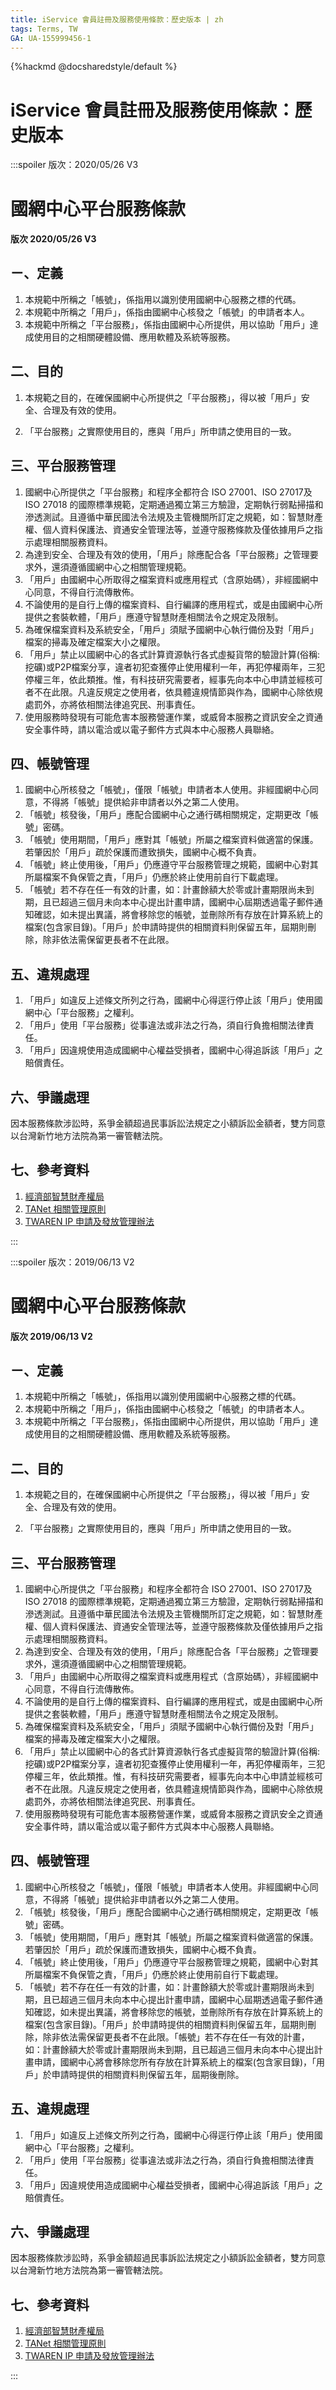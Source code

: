 ```yaml
---
title: iService 會員註冊及服務使用條款：歷史版本 | zh
tags: Terms, TW
GA: UA-155999456-1
---
```


{%hackmd @docsharedstyle/default %}

# iService 會員註冊及服務使用條款：歷史版本

:::spoiler 版次：2020/05/26 V3

# 國網中心平台服務條款

#### 版次 <span id="doc_version">2020/05/26 V3</span>
    
<div id="doc_content">
    
## ㄧ、定義

1. 本規範中所稱之「帳號」，係指用以識別使用國網中心服務之標的代碼。 
2. 本規範中所稱之「用戶」，係指由國網中心核發之「帳號」的申請者本人。
3. 本規範中所稱之「平台服務」，係指由國網中心所提供，用以協助「用戶」達成使用目的之相關硬體設備、應用軟體及系統等服務。
    
## 二、目的

1. 本規範之目的，在確保國網中心所提供之「平台服務」，得以被「用戶」安全、合理及有效的使用。

2. 「平台服務」之實際使用目的，應與「用戶」所申請之使用目的一致。
    
## 三、平台服務管理

1. 國網中心所提供之「平台服務」和程序全都符合 ISO 27001、ISO 27017及ISO 27018 的國際標準規範，定期通過獨立第三方驗證，定期執行弱點掃描和滲透測試。且遵循中華民國法令法規及主管機關所訂定之規範，如：智慧財產權、個人資料保護法、資通安全管理法等，並遵守服務條款及僅依據用戶之指示處理相關服務資料。
2. 為達到安全、合理及有效的使用，「用戶」除應配合各「平台服務」之管理要求外，還須遵循國網中心之相關管理規範。
3. 「用戶」由國網中心所取得之檔案資料或應用程式（含原始碼），非經國網中心同意，不得自行流傳散佈。
4. 不論使用的是自行上傳的檔案資料、自行編譯的應用程式，或是由國網中心所提供之套裝軟體，「用戶」應遵守智慧財產相關法令之規定及限制。
5. 為確保檔案資料及系統安全，「用戶」須賦予國網中心執行備份及對「用戶」檔案的掃毒及確定檔案大小之權限。
6. 「用戶」禁止以國網中心的各式計算資源執行各式虛擬貨幣的驗證計算(俗稱:挖礦)或P2P檔案分享，違者初犯查獲停止使用權利一年，再犯停權兩年，三犯停權三年，依此類推。惟，有科技研究需要者，經事先向本中心申請並經核可者不在此限。凡違反規定之使用者，依具體違規情節與作為，國網中心除依規處罰外，亦將依相關法律追究民、刑事責任。
7. 使用服務時發現有可能危害本服務營運作業，或威脅本服務之資訊安全之資通安全事件時，請以電洽或以電子郵件方式與本中心服務人員聯絡。
    
## 四、帳號管理

1. 國網中心所核發之「帳號」，僅限「帳號」申請者本人使用。非經國網中心同意，不得將「帳號」提供給非申請者以外之第二人使用。
2. 「帳號」核發後，「用戶」應配合國網中心之通行碼相關規定，定期更改「帳號」密碼。
3. 「帳號」使用期間，「用戶」應對其「帳號」所屬之檔案資料做適當的保護。若肇因於「用戶」疏於保護而遭致損失，國網中心概不負責。
4. 「帳號」終止使用後，「用戶」仍應遵守平台服務管理之規範，國網中心對其所屬檔案不負保管之責，「用戶」仍應於終止使用前自行下載處理。
5. 「帳號」若不存在任一有效的計畫，如：計畫餘額大於零或計畫期限尚未到期，且已超過三個月未向本中心提出計畫申請，國網中心屆期透過電子郵件通知確認，如未提出異議，將會移除您的帳號，並刪除所有存放在計算系統上的檔案(包含家目錄)。「用戶」於申請時提供的相關資料則保留五年，屆期則刪除，除非依法需保留更長者不在此限。
    
## 五、違規處理
    
1. 「用戶」如違反上述條文所列之行為，國網中心得逕行停止該「用戶」使用國網中心「平台服務」之權利。
2. 「用戶」使用「平台服務」從事違法或非法之行為，須自行負擔相關法律責任。
3. 「用戶」因違規使用造成國網中心權益受損者，國網中心得追訴該「用戶」之賠償責任。
    
## 六、爭議處理

因本服務條款涉訟時，系爭金額超過民事訴訟法規定之小額訴訟金額者，雙方同意以台灣新竹地方法院為第一審管轄法院。
    
## 七、參考資料
    
1. [經濟部智慧財產權局](http://www.tipo.gov.tw/lp.asp?CtNode=7011&CtUnit=3438&BaseDSD=7&mp=1)
2. [TANet 相關管理原則](https://depart.moe.edu.tw/ED2700/cp.aspx?n=21DB20EB1FA53FFC&s=25F5ADF630EC4EA1)
3. [TWAREN IP 申請及發放管理辦法](http://noc.twaren.net/noc_2008/Services/ConnectionService/ApplicationNotice.php)

:::

:::spoiler  版次：2019/06/13 V2


# 國網中心平台服務條款

#### 版次 <span id="doc_version">2019/06/13 V2</span>
    
<div id="doc_content">
    
## ㄧ、定義

1. 本規範中所稱之「帳號」，係指用以識別使用國網中心服務之標的代碼。 
2. 本規範中所稱之「用戶」，係指由國網中心核發之「帳號」的申請者本人。
3. 本規範中所稱之「平台服務」，係指由國網中心所提供，用以協助「用戶」達成使用目的之相關硬體設備、應用軟體及系統等服務。
    
## 二、目的

1. 本規範之目的，在確保國網中心所提供之「平台服務」，得以被「用戶」安全、合理及有效的使用。

2. 「平台服務」之實際使用目的，應與「用戶」所申請之使用目的一致。
    
## 三、平台服務管理

1. 國網中心所提供之「平台服務」和程序全都符合 ISO 27001、ISO 27017及ISO 27018 的國際標準規範，定期通過獨立第三方驗證，定期執行弱點掃描和滲透測試。且遵循中華民國法令法規及主管機關所訂定之規範，如：智慧財產權、個人資料保護法、資通安全管理法等，並遵守服務條款及僅依據用戶之指示處理相關服務資料。
2. 為達到安全、合理及有效的使用，「用戶」除應配合各「平台服務」之管理要求外，還須遵循國網中心之相關管理規範。
3. 「用戶」由國網中心所取得之檔案資料或應用程式（含原始碼），非經國網中心同意，不得自行流傳散佈。
4. 不論使用的是自行上傳的檔案資料、自行編譯的應用程式，或是由國網中心所提供之套裝軟體，「用戶」應遵守智慧財產相關法令之規定及限制。
5. 為確保檔案資料及系統安全，「用戶」須賦予國網中心執行備份及對「用戶」檔案的掃毒及確定檔案大小之權限。
6. 「用戶」禁止以國網中心的各式計算資源執行各式虛擬貨幣的驗證計算(俗稱:挖礦)或P2P檔案分享，違者初犯查獲停止使用權利一年，再犯停權兩年，三犯停權三年，依此類推。惟，有科技研究需要者，經事先向本中心申請並經核可者不在此限。凡違反規定之使用者，依具體違規情節與作為，國網中心除依規處罰外，亦將依相關法律追究民、刑事責任。
7. 使用服務時發現有可能危害本服務營運作業，或威脅本服務之資訊安全之資通安全事件時，請以電洽或以電子郵件方式與本中心服務人員聯絡。
    
## 四、帳號管理

1. 國網中心所核發之「帳號」，僅限「帳號」申請者本人使用。非經國網中心同意，不得將「帳號」提供給非申請者以外之第二人使用。
2. 「帳號」核發後，「用戶」應配合國網中心之通行碼相關規定，定期更改「帳號」密碼。
3. 「帳號」使用期間，「用戶」應對其「帳號」所屬之檔案資料做適當的保護。若肇因於「用戶」疏於保護而遭致損失，國網中心概不負責。
4. 「帳號」終止使用後，「用戶」仍應遵守平台服務管理之規範，國網中心對其所屬檔案不負保管之責，「用戶」仍應於終止使用前自行下載處理。
5. 「帳號」若不存在任一有效的計畫，如：計畫餘額大於零或計畫期限尚未到期，且已超過三個月未向本中心提出計畫申請，國網中心屆期透過電子郵件通知確認，如未提出異議，將會移除您的帳號，並刪除所有存放在計算系統上的檔案(包含家目錄)。「用戶」於申請時提供的相關資料則保留五年，屆期則刪除，除非依法需保留更長者不在此限。「帳號」若不存在任一有效的計畫，如：計畫餘額大於零或計畫期限尚未到期，且已超過三個月未向本中心提出計畫申請，國網中心將會移除您所有存放在計算系統上的檔案(包含家目錄)，「用戶」於申請時提供的相關資料則保留五年，屆期後刪除。
    
## 五、違規處理
    
1. 「用戶」如違反上述條文所列之行為，國網中心得逕行停止該「用戶」使用國網中心「平台服務」之權利。
2. 「用戶」使用「平台服務」從事違法或非法之行為，須自行負擔相關法律責任。
3. 「用戶」因違規使用造成國網中心權益受損者，國網中心得追訴該「用戶」之賠償責任。
    
## 六、爭議處理

因本服務條款涉訟時，系爭金額超過民事訴訟法規定之小額訴訟金額者，雙方同意以台灣新竹地方法院為第一審管轄法院。
    
## 七、參考資料
    
1. [經濟部智慧財產權局](http://www.tipo.gov.tw/lp.asp?CtNode=7011&CtUnit=3438&BaseDSD=7&mp=1)
2. [TANet 相關管理原則](https://depart.moe.edu.tw/ED2700/cp.aspx?n=21DB20EB1FA53FFC&s=25F5ADF630EC4EA1)
3. [TWAREN IP 申請及發放管理辦法](http://noc.twaren.net/noc_2008/Services/ConnectionService/ApplicationNotice.php)
    
</div>

:::


